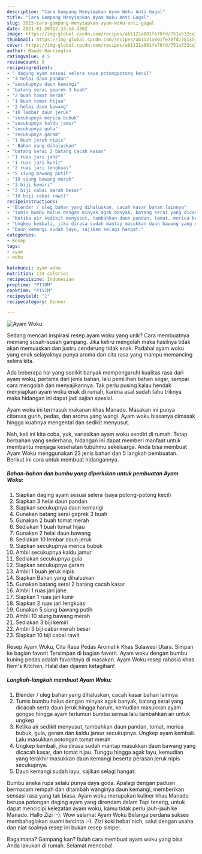 ```yaml
---
description: "Cara Gampang Menyiapkan Ayam Woku Anti Gagal"
title: "Cara Gampang Menyiapkan Ayam Woku Anti Gagal"
slug: 3015-cara-gampang-menyiapkan-ayam-woku-anti-gagal
date: 2021-01-26T12:33:14.336Z
image: https://img-global.cpcdn.com/recipes/ab1121a801fe70fd/751x532cq70/ayam-woku-foto-resep-utama.jpg
thumbnail: https://img-global.cpcdn.com/recipes/ab1121a801fe70fd/751x532cq70/ayam-woku-foto-resep-utama.jpg
cover: https://img-global.cpcdn.com/recipes/ab1121a801fe70fd/751x532cq70/ayam-woku-foto-resep-utama.jpg
author: Maude Harrington
ratingvalue: 4.5
reviewcount: 9
recipeingredient:
- " daging ayam sesuai selera saya potongpotong kecil"
- "3 helai daun pandan"
- "secukupnya daun kemangi"
- "batang serai geprek 3 buah"
- "2 buah tomat merah"
- "1 buah tomat hijau"
- "2 helai daun bawang"
- "10 lembar daun jeruk"
- "secukupnya merica bubuk"
- "secukupnya kaldu jamur"
- "secukupnya gula"
- "secukupnya garam"
- "1 buah jeruk nipis"
- " Bahan yang dihaluskan"
- "batang serai 2 batang cacah kasar"
- "1 ruas jari jahe"
- "1 ruas jari kunir"
- "2 ruas jari lengkuas"
- "5 siung bawang putih"
- "10 siung bawang merah"
- "3 biji kemiri"
- "3 biji cabai merah besar"
- "10 biji cabai rawit"
recipeinstructions:
- "Blender / uleg bahan yang dihaluskan, cacah kasar bahan lainnya"
- "Tumis bumbu halus dengan minyak agak banyak, batang serai yang dicacah serta daun jeruk hingga harum, kemudian masukkan ayam gongso hingga ayam terlumuri bumbu semua lalu tambahkan air untuk ungkep"
- "Ketika air sedikit menyusut, tambahkan daun pandan, tomat, merica bubuk, gula, garam dan kaldu jamur secukupnya. Ungkep ayam kembali. Lalu masukkan potongan tomat merah"
- "Ungkep kembali, jika dirasa sudah mantap masukkan daun bawang yang dicacah kasar, dan tomat hijau. Tunggu hingga agak layu, kemudian yang terakhir masukkan daun kemangi beserta perasan jeruk nipis secukupnya."
- "Daun kemangi sudah layu, sajikan selagi hangat."
categories:
- Resep
tags:
- ayam
- woku

katakunci: ayam woku 
nutrition: 134 calories
recipecuisine: Indonesian
preptime: "PT38M"
cooktime: "PT51M"
recipeyield: "1"
recipecategory: Dinner

---
```



![Ayam Woku](https://img-global.cpcdn.com/recipes/ab1121a801fe70fd/751x532cq70/ayam-woku-foto-resep-utama.jpg)

Sedang mencari inspirasi resep ayam woku yang unik? Cara membuatnya memang susah-susah gampang. Jika keliru mengolah maka hasilnya tidak akan memuaskan dan justru cenderung tidak enak. Padahal ayam woku yang enak selayaknya punya aroma dan cita rasa yang mampu memancing selera kita.

Ada beberapa hal yang sedikit banyak mempengaruhi kualitas rasa dari ayam woku, pertama dari jenis bahan, lalu pemilihan bahan segar, sampai cara mengolah dan menyajikannya. Tak perlu pusing kalau hendak menyiapkan ayam woku enak di rumah, karena asal sudah tahu triknya maka hidangan ini dapat jadi sajian spesial.

Ayam woku ini termasuk makanan khas Manado. Masakan ini punya citarasa gurih, pedas, dan aroma yang wangi. Ayam woku biasanya dimasak hingga kuahnya mengental dan sedikit menyusut.


Nah, kali ini kita coba, yuk, variasikan ayam woku sendiri di rumah. Tetap berbahan yang sederhana, hidangan ini dapat memberi manfaat untuk membantu menjaga kesehatan tubuhmu sekeluarga. Anda bisa membuat Ayam Woku menggunakan 23 jenis bahan dan 5 langkah pembuatan. Berikut ini cara untuk membuat hidangannya.

<!--inarticleads1-->

##### Bahan-bahan dan bumbu yang diperlukan untuk pembuatan Ayam Woku:

1. Siapkan  daging ayam sesuai selera (saya potong-potong kecil)
1. Siapkan 3 helai daun pandan
1. Siapkan secukupnya daun kemangi
1. Gunakan batang serai geprek 3 buah
1. Gunakan 2 buah tomat merah
1. Sediakan 1 buah tomat hijau
1. Gunakan 2 helai daun bawang
1. Sediakan 10 lembar daun jeruk
1. Siapkan secukupnya merica bubuk
1. Ambil secukupnya kaldu jamur
1. Sediakan secukupnya gula
1. Siapkan secukupnya garam
1. Ambil 1 buah jeruk nipis
1. Siapkan  Bahan yang dihaluskan
1. Gunakan batang serai 2 batang cacah kasar
1. Ambil 1 ruas jari jahe
1. Siapkan 1 ruas jari kunir
1. Siapkan 2 ruas jari lengkuas
1. Gunakan 5 siung bawang putih
1. Ambil 10 siung bawang merah
1. Sediakan 3 biji kemiri
1. Ambil 3 biji cabai merah besar
1. Siapkan 10 biji cabai rawit


Resep Ayam Woku, Cita Rasa Pedas Aromatik Khas Sulawesi Utara. Simpan ke bagian favorit Tersimpan di bagian favorit. Ayam woku dengan bumbu kuning pedas adalah favoritnya di masakan. Ayam Woku resep rahasia khas Item&#39;s Kitchen, Halal dan dijamin ketagihan! 

<!--inarticleads2-->

##### Langkah-langkah membuat Ayam Woku:

1. Blender / uleg bahan yang dihaluskan, cacah kasar bahan lainnya
1. Tumis bumbu halus dengan minyak agak banyak, batang serai yang dicacah serta daun jeruk hingga harum, kemudian masukkan ayam gongso hingga ayam terlumuri bumbu semua lalu tambahkan air untuk ungkep
1. Ketika air sedikit menyusut, tambahkan daun pandan, tomat, merica bubuk, gula, garam dan kaldu jamur secukupnya. Ungkep ayam kembali. Lalu masukkan potongan tomat merah
1. Ungkep kembali, jika dirasa sudah mantap masukkan daun bawang yang dicacah kasar, dan tomat hijau. Tunggu hingga agak layu, kemudian yang terakhir masukkan daun kemangi beserta perasan jeruk nipis secukupnya.
1. Daun kemangi sudah layu, sajikan selagi hangat.


Bumbu aneka rupa selalu punya daya goda. Apalagi dengan paduan bermacam rempah dan ditambah wanginya daun kemangi, memberikan sensasi rasa yang tak biasa. Ayam woku merupakan kuliner khas Manado berupa potongan daging ayam yang direndam dalam Tapi tenang, untuk dapat mencicipi kelezatan ayam woku, kamu tidak perlu jauh-jauh ke Manado. Hallo Zizi :-): Wow selamat Ayam Woku Belanga perdana sukses membahagiakan suami tercinta :-). Zizi koki hebat nich, salut dengan usaha dan niat soalnya resep ini bukan resep simpel. 

Bagaimana? Gampang kan? Itulah cara membuat ayam woku yang bisa Anda lakukan di rumah. Selamat mencoba!
